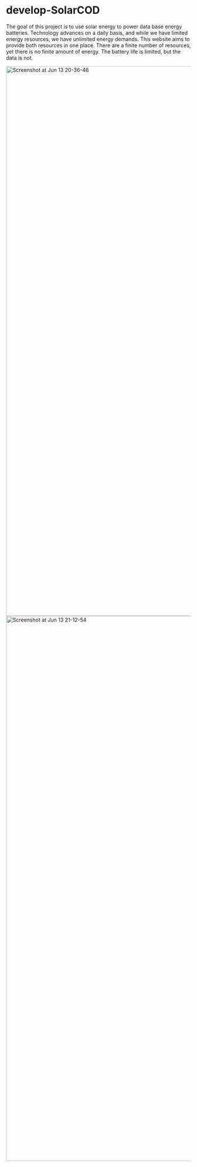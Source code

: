 # develop-SolarCOD
The goal of this project is to use solar energy to power data base energy batteries.
Technology advances on a daily basis, and while we have limited energy resources, we have unlimited energy demands.
This website aims to provide both resources in one place.
There are a finite number of resources, yet there is no finite amount of energy.
The battery life is limited, but the data is not.

<img width="1495" alt="Screenshot at Jun 13 20-36-46" src="https://user-images.githubusercontent.com/103091414/173474098-6cf9f892-e66b-4fc6-bd79-a0d5b8111c45.png"><img width="1482" alt="Screenshot at Jun 13 21-12-54" src="https://user-images.githubusercontent.com/103091414/173474119-c54bfed1-53c2-40b7-b7a7-4862a5705f96.png">
